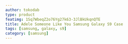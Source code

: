 ```yaml
---
author: tokodab
type: product
featimg: 1Sq7WbeqZ2o76Yg27k63-3JlBkUkqnQTE
title: Adele Someone Like You Samsung Galaxy S9 Case
tags: [samsung, galaxy, s9]
category: [samsung]
---
```

